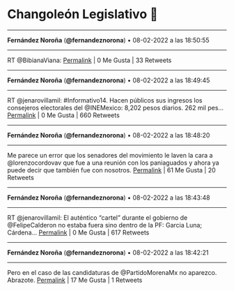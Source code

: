 # Changoleón Legislativo 🙈
*****
**Fernández Noroña** (**@fernandeznorona**) • 08-02-2022 a las 18:50:55
*****
RT @BibianaViana:
[Permalink](https://twitter.com/fernandeznorona/status/1491243183027920897) | 0 Me Gusta | 33 Retweets
*****
**Fernández Noroña** (**@fernandeznorona**) • 08-02-2022 a las 18:49:45
*****
RT @jenarovillamil: #Informativo14. Hacen públicos sus ingresos los consejeros electorales del @INEMexico: 8,202 pesos diarios. 262 mil pes…
[Permalink](https://twitter.com/fernandeznorona/status/1491242891297320962) | 0 Me Gusta | 660 Retweets
*****
**Fernández Noroña** (**@fernandeznorona**) • 08-02-2022 a las 18:48:20
*****
Me parece un error que los senadores del movimiento le laven la cara a @lorenzocordovav que fue a una reunión con los paniaguados y ahora ya puede decir que también fue con nosotros.
[Permalink](https://twitter.com/fernandeznorona/status/1491242531631550464) | 61 Me Gusta | 20 Retweets
*****
**Fernández Noroña** (**@fernandeznorona**) • 08-02-2022 a las 18:43:48
*****
RT @jenarovillamil: El auténtico “cartel” durante el gobierno de @FelipeCalderon no estaba fuera sino dentro de la PF: Garcia Luna; Cárdena…
[Permalink](https://twitter.com/fernandeznorona/status/1491241393573949447) | 0 Me Gusta | 617 Retweets
*****
**Fernández Noroña** (**@fernandeznorona**) • 08-02-2022 a las 18:42:21
*****
Pero en el caso de las candidaturas de @PartidoMorenaMx no aparezco. Abrazote.
[Permalink](https://twitter.com/fernandeznorona/status/1491241028741103617) | 17 Me Gusta | 1 Retweets